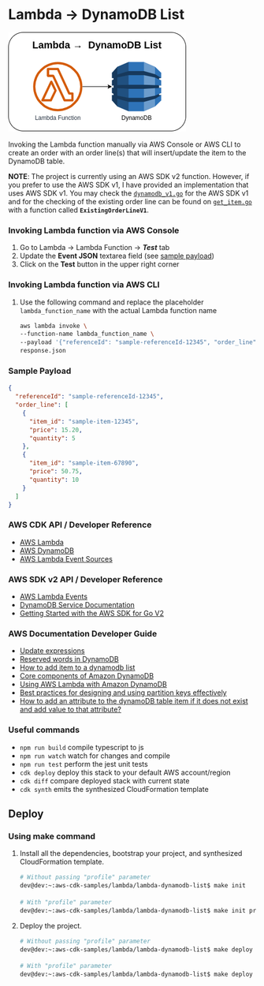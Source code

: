 # Lambda →  DynamoDB List

![lambda-dynamodb-list-lambda](assets/img/lambda-dynamodb-list.png)

Invoking the Lambda function manually via AWS Console or AWS CLI to create an order with an order line(s) that will insert/update the item to the DynamoDB table.

**NOTE**: The project is currently using an AWS SDK v2 function. However, if you prefer to use the AWS SDK v1, I have provided an implementation that uses AWS SDK v1. You may check the [`dynamodb_v1.go`](internal/aws_wrapper/dynamodb_v1.go) for the AWS SDK v1 and for the checking of the existing order line can be found on [`get_item.go`](internal/common/get_item.go) with a function called **`ExistingOrderLineV1`**.

### Invoking Lambda function via AWS Console
1. Go to Lambda → Lambda Function → ***Test*** tab
2. Update the **Event JSON** textarea field (see [sample payload](#sample-payload))
3. Click on the **Test** button in the upper right corner

### Invoking Lambda function via AWS CLI
1. Use the following command and replace the placeholder `lambda_function_name` with the actual Lambda function name

    ```bash
    aws lambda invoke \
    --function-name lambda_function_name \
    --payload '{"referenceId": "sample-referenceId-12345", "order_line": [{"item_id": "sample-item-12345", "price": 15.20, "quantity": 5}, {"item_id": "sample-item-67890", "price": 50.75, "quantity": 10}]}' \
    response.json
    ```

### Sample Payload
```json
{
  "referenceId": "sample-referenceId-12345",
  "order_line": [
    {
      "item_id": "sample-item-12345",
      "price": 15.20,
      "quantity": 5
    },
    {
      "item_id": "sample-item-67890",
      "price": 50.75,
      "quantity": 10
    }
  ]
}
```

### AWS CDK API / Developer Reference
* [AWS Lambda](https://docs.aws.amazon.com/cdk/api/v2/docs/aws-cdk-lib.aws_lambda-readme.html)
* [AWS DynamoDB](https://docs.aws.amazon.com/cdk/api/v2/docs/aws-cdk-lib.aws_dynamodb-readme.html)
* [AWS Lambda Event Sources](https://docs.aws.amazon.com/cdk/api/v2/docs/aws-cdk-lib.aws_lambda_event_sources-readme.html)

### AWS SDK v2 API / Developer Reference
* [AWS Lambda Events](https://github.com/aws/aws-lambda-go/blob/main/events/README.md)
* [DynamoDB Service Documentation](https://pkg.go.dev/github.com/aws/aws-sdk-go-v2/service/dynamodb)
* [Getting Started with the AWS SDK for Go V2](https://aws.github.io/aws-sdk-go-v2/docs/getting-started/)

### AWS Documentation Developer Guide
* [Update expressions](https://docs.aws.amazon.com/amazondynamodb/latest/developerguide/Expressions.UpdateExpressions.html)
* [Reserved words in DynamoDB](https://docs.aws.amazon.com/amazondynamodb/latest/developerguide/ReservedWords.html)
* [How to add item to a dynamodb list](https://gist.github.com/wliao008/e0dba6a3cf089d46932d39b90f9d838f)
* [Core components of Amazon DynamoDB](https://docs.aws.amazon.com/amazondynamodb/latest/developerguide/HowItWorks.CoreComponents.html)
* [Using AWS Lambda with Amazon DynamoDB](https://docs.aws.amazon.com/lambda/latest/dg/with-ddb.html)
* [Best practices for designing and using partition keys effectively](https://docs.aws.amazon.com/amazondynamodb/latest/developerguide/bp-partition-key-design.html)
* [How to add an attribute to the dynamoDB table item if it does not exist and add value to that attribute?](https://stackoverflow.com/questions/66141400/how-to-add-an-attribute-to-the-dynamodb-table-item-if-it-does-not-exist-and-add)

### Useful commands

* `npm run build`   compile typescript to js
* `npm run watch`   watch for changes and compile
* `npm run test`    perform the jest unit tests
* `cdk deploy`      deploy this stack to your default AWS account/region
* `cdk diff`        compare deployed stack with current state
* `cdk synth`       emits the synthesized CloudFormation template

## Deploy

### Using make command
1. Install all the dependencies, bootstrap your project, and synthesized CloudFormation template.
    ```bash
    # Without passing "profile" parameter
    dev@dev:~:aws-cdk-samples/lambda/lambda-dynamodb-list$ make init

    # With "profile" parameter
    dev@dev:~:aws-cdk-samples/lambda/lambda-dynamodb-list$ make init profile=[profile_name]
    ```

2. Deploy the project.
    ```bash
    # Without passing "profile" parameter
    dev@dev:~:aws-cdk-samples/lambda/lambda-dynamodb-list$ make deploy

    # With "profile" parameter
    dev@dev:~:aws-cdk-samples/lambda/lambda-dynamodb-list$ make deploy profile=[profile_name]
    ```

